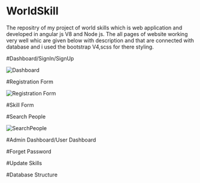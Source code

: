 # WorldSkill
The repositry of my project of world skills which is web application and developed in angular js V8 and Node js.
The all pages of website working very well whic are given below with description and that are connected with database
and i used the bootstrap V4,scss for there styling.

#Dashboard/SignIn/SignUp

![Dashboard](https://user-images.githubusercontent.com/66254986/83444526-f8701000-a464-11ea-97d9-35490a98b13a.PNG)

#Registration Form

![Registration Form](https://user-images.githubusercontent.com/66254986/83444366-b8109200-a464-11ea-8d2a-c2a7e7ada7b5.PNG)

#Skill Form

#Search People

![SearchPeople](https://user-images.githubusercontent.com/66254986/83443266-e7260400-a462-11ea-962f-a4fedef791bc.PNG)


#Admin Dashboard/User Dashboard

#Forget Password

#Update Skills

#Database Structure
